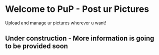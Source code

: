 # Welcome to PuP - Post ur Pictures

Upload and manage ur pictures wherever u want!

## Under construction - More information is going to be provided soon
